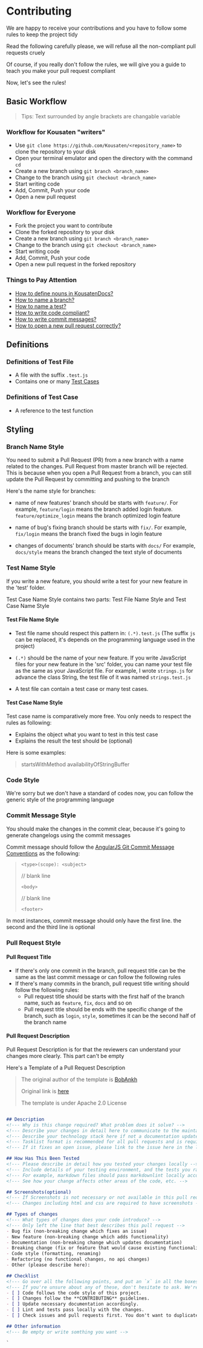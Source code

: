 # Contributing

We are happy to receive your contributions and you have to follow some rules to keep the project tidy

Read the following carefully please, we will refuse all the non-compliant pull requests cruely

Of course, if you really don't follow the rules, we will give you a guide to teach you make your pull request compliant

Now, let's see the rules!

## Basic Workflow

> Tips: Text surrounded by angle brackets are changable variable

### Workflow for Kousaten "writers"

- Use `git clone https://github.com/Kousaten/<repository_name>` to clone the repository to your disk
- Open your terminal emulator and open the directory with the command `cd`
- Create a new branch using `git branch <branch_name>`
- Change to the branch using `git checkout <branch_name>`
- Start writing code
- Add, Commit, Push your code
- Open a new pull request

### Workflow for Everyone

- Fork the project you want to contribute
- Clone the forked repository to your disk
- Create a new branch using `git branch <branch_name>`
- Change to the branch using `git checkout <branch_name>`
- Start writing code
- Add, Commit, Push your code
- Open a new pull request in the forked repository

### Things to Pay Attention

- [How to define nouns in KousatenDocs?](Contributing?id=definitions)
- [How to name a branch?](Contributing?id=branch-name-style)
- [How to name a test?](Contributing?id=test-name-style)
- [How to write code compliant?](Contributing?id=code-style)
- [How to write commit messages?](Contributing?id=commit-message-style)
- [How to open a new pull request correctly?](Contributing?id=pull-request-style)

## Definitions

### Definitions of Test File

- A file with the suffix `.test.js`
- Contains one or many [Test Cases](Contributing?id=definitions-of-test-case)

### Definitions of Test Case

- A reference to the test function

## Styling

### Branch Name Style

You need to submit a Pull Request (PR) from a new branch with a name related to the changes. Pull Request from master branch will be rejected. This is because when you open a Pull Request from a branch, you can still update the Pull Request by committing and pushing to the branch

Here's the name style for branches:

- name of new features' branch should be starts with `feature/`.
  For example, `feature/login` means the branch added login feature. `feature/optimize_login` means the branch optimized login feature

- name of bug's fixing branch should be starts with `fix/`.
  For example, `fix/login` means the branch fixed the bugs in login feature

- changes of documents' branch should be starts with `docs/`
  For example, `docs/style` means the branch changed the text style of documents

### Test Name Style

If you write a new feature, you should write a test for your new feature in the 'test' folder.

Test Case Name Style contains two parts: Test File Name Style and Test Case Name Style

#### Test File Name Style

- Test file name should respect this pattern in: `(.*).test.js` (The suffix `js` can be replaced, it's depends on the programming language used in the project)

- `(.*)` should be the name of your new feature. If you write JavaScript files for your new feature in the 'src' folder, you can name your test file as the same as your JavaScript file. For example, I wrote `strings.js` for advance the class String, the test file of it was named `strings.test.js`

- A test file can contain a test case or many test cases.

#### Test Case Name Style

Test case name is comparatively more free. You only needs to respect the rules as following:

- Explains the object what you want to test in this test case
- Explains the result the test should be (optional)

Here is some examples:

> startsWithMethod
> availabilityOfStringBuffer

### Code Style

We're sorry but we don't have a standard of codes now, you can follow the generic style of the programming language

### Commit Message Style

You should make the changes in the commit clear, because it's going to generate changelogs using the commit messages

Commit message should follow the [AngularJS Git Commit Message Conventions](https://docs.google.com/document/d/1QrDFcIiPjSLDn3EL15IJygNPiHORgU1_OOAqWjiDU5Y/edit#heading=h.uyo6cb12dt6w) as the following:

> `<type>(scope): <subject>`
>
> // blank line
>
> `<body>`
>
> // blank line
>
> `<footer>`

In most instances, commit message should only have the first line. the second and the third line is optional

### Pull Request Style

#### Pull Request Title

- If there's only one commit in the branch, pull request title can be the same as the last commit message or can follow the following rules
- If there's many commits in the branch, pull request title writing should follow the following rules:
  - Pull request title should be starts with the first half of the branch name, such as `feature`, `fix`, `docs` and so on
  - Pull request title should be ends with the specific change of the branch, such as `login`, `style`, sometimes it can be the second half of the branch name

#### Pull Request Description

Pull Request Description is for that the reviewers can understand your changes more clearly. This part can't be empty

Here's a Template of a Pull Request Description
> The original author of the template is [BobAnkh](https://github.com/BobAnkh)
>
> Original link is [here](https://github.com/BobAnkh/LinuxBeginner/blob/master/.github/PULL_REQUEST_TEMPLATE.md)
>
> The template is under Apache 2.0 License

```markdown

## Description
<!--- Why is this change required? What problem does it solve? -->
<!--- Describe your changes in detail here to communicate to the maintainers why this pull request should be accepted -->
<!--- Describe your technology stack here if not a documentation update -->
<!--- Tasklist format is recommended for all pull requests and is required for all draft pull requests. You can couple your description with the tasklist -->
<!--- If it fixes an open issue, please link to the issue here in the last line. -->

## How Has This Been Tested
<!--- Please describe in detail how you tested your changes locally -->
<!--- Include details of your testing environment, and the tests you ran to -->
<!--- For example, markdown files should pass markdownlint locally according to the rules -->
<!--- See how your change affects other areas of the code, etc. -->

## Screenshots(optional)
<!--- If Screenshots is not necessary or not available in this pull request, you can delete this section -->
<!--- Changes including html and css are required to have screenshots -->

## Types of changes
<!--- What types of changes does your code introduce? -->
<!--- Only left the line that best describes this pull request -->
- Bug fix (non-breaking change which fixes an issue)
- New feature (non-breaking change which adds functionality)
- Documentation (non-breaking change which updates documentation)
- Breaking change (fix or feature that would cause existing functionality to change)
- Code style (formatting, renaming)
- Refactoring (no functional changes, no api changes)
- Other (please describe here):

## Checklist
<!--- Go over all the following points, and put an `x` in all the boxes that apply. -->
<!--- If you're unsure about any of these, don't hesitate to ask. We're here to help! -->
- [ ] Code follows the code style of this project.
- [ ] Changes follow the **CONTRIBUTING** guidelines.
- [ ] Update necessary documentation accordingly.
- [ ] Lint and tests pass locally with the changes.
- [ ] Check issues and pull requests first. You don't want to duplicate effort.

## Other information
<!--- Be empty or write somthing you want -->

`
